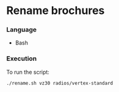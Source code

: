 # Rename brochures

### Language

- Bash

### Execution

To run the script:

```bash
./rename.sh vz30 radios/vertex-standard
````
